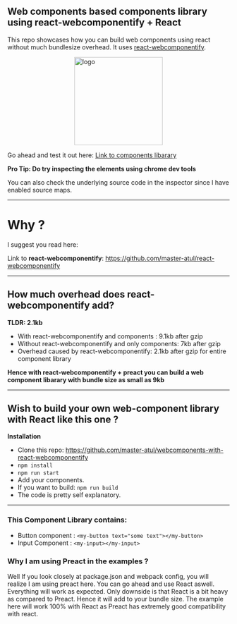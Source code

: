 ## Web components based components library using react-webcomponentify + React

This repo showcases how you can build web components using react without much bundlesize overhead. It uses <a href=" https://github.com/master-atul/react-webcomponentify" target="_blank">react-webcomponentify</a>.

<img src="https://github.com/master-atul/react-webcomponentify/blob/master/assets/react-webcomponent.png" width="200" height="auto" alt="logo" style="display:block; margin:0 auto;"/>

Go ahead and test it out here: <a href="https://master-atul.github.io/webcomponents-with-react-webcomponentify" target="_blank" > Link to components libarary</a>

**Pro Tip: Do try inspecting the elements using chrome dev tools**

You can also check the underlying source code in the inspector since I have enabled source maps.

---

# Why ?

I suggest you read here:

Link to **react-webcomponentify**: https://github.com/master-atul/react-webcomponentify

---

## How much overhead does react-webcomponentify add?

**TLDR: 2.1kb**

- With react-webcomponentify and components : 9.1kb after gzip
- Without react-webcomponentify and only components: 7kb after gzip
- Overhead caused by react-webcomponentify: 2.1kb after gzip for entire component library

**Hence with react-webcomponentify + preact you can build a web component libarary with bundle size as small as 9kb**

---

## Wish to build your own web-component library with React like this one ?

**Installation**

- Clone this repo: https://github.com/master-atul/webcomponents-with-react-webcomponentify
- `npm install`
- `npm run start`
- Add your components.
- If you want to build: `npm run build`
- The code is pretty self explanatory.

---

### This Component Library contains:

- Button component : `<my-button text="some text"></my-button>`
- Input Component : `<my-input></my-input>`

### Why I am using Preact in the examples ?

Well If you look closely at package.json and webpack config, you will realize I am using preact here. You can go ahead and use React aswell. Everything will work as expected. Only downside is that React is a bit heavy as compared to Preact. Hence it will add to your bundle size. The example here will work 100% with React as Preact has extremely good compatibility with react.
